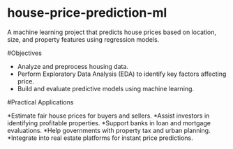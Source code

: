 # house-price-prediction-ml
A machine learning project that predicts house prices based on location, size, and property features using regression models.

#Objectives

* Analyze and preprocess housing data.
* Perform Exploratory Data Analysis (EDA) to identify key factors affecting price.
* Build and evaluate predictive models using machine learning.

#Practical Applications

*Estimate fair house prices for buyers and sellers.
*Assist investors in identifying profitable properties.
*Support banks in loan and mortgage evaluations.
*Help governments with property tax and urban planning.
*Integrate into real estate platforms for instant price predictions.
